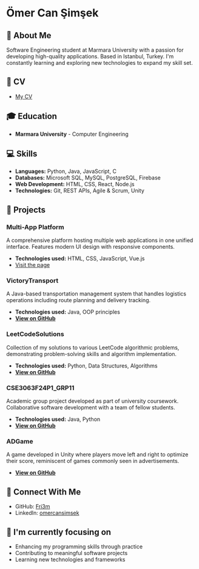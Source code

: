 # Ömer Can Şimşek

## 👋 About Me
Software Engineering student at Marmara University with a passion for developing high-quality applications. Based in Istanbul, Turkey. I'm constantly learning and exploring new technologies to expand my skill set.
## 📄 CV
- [My CV](https://github.com/Fri3m/Fri3m/blob/main/CV.pdf)

## 🎓 Education
- **Marmara University** - Computer Engineering

## 💻 Skills
- **Languages:** Python, Java, JavaScript, C
- **Databases:** Microsoft SQL, MySQL, PostgreSQL, Firebase
- **Web Development:** HTML, CSS, React, Node.js
- **Technologies:** Git, REST APIs, Agile & Scrum, Unity

## 🚀 Projects
### Multi-App Platform
A comprehensive platform hosting multiple web applications in one unified interface. Features modern UI design with responsive components.
- **Technologies used:** HTML, CSS, JavaScript, Vue.js
- [Visit the page](https://multi-app-1hy.pages.dev/)

### VictoryTransport
A Java-based transportation management system that handles logistics operations including route planning and delivery tracking.
- **Technologies used:** Java, OOP principles
- [**View on GitHub**](https://github.com/Fri3m/VictoryTransport)

### LeetCodeSolutions
Collection of my solutions to various LeetCode algorithmic problems, demonstrating problem-solving skills and algorithm implementation.
- **Technologies used:** Python, Data Structures, Algorithms
- [**View on GitHub**](https://github.com/Fri3m/LeetCodeSolutions)

### CSE3063F24P1_GRP11
Academic group project developed as part of university coursework. Collaborative software development with a team of fellow students.
- **Technologies used:** Java, Python
- [**View on GitHub**](https://github.com/Fri3m/CSE3063F24P1_GRP11)

### ADGame
A game developed in Unity where players move left and right to optimize their score, reminiscent of games commonly seen in advertisements.
- [**View on GitHub**](https://github.com/Fri3m/adgame)


## 🤝 Connect With Me
- GitHub: [Fri3m](https://github.com/Fri3m/)
- LinkedIn: [omercansimsek](https://www.linkedin.com/in/omercansimsek/)

## 🔭 I'm currently focusing on
- Enhancing my programming skills through practice
- Contributing to meaningful software projects
- Learning new technologies and frameworks
